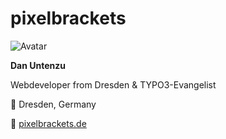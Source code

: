 # pixelbrackets

![Avatar](https://pixelbrackets.de/assets/img/circle-small.png)

**Dan Untenzu**

Webdeveloper from Dresden & TYPO3-Evangelist

📍 Dresden, Germany

🔗 [pixelbrackets.de](https://pixelbrackets.de)
